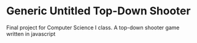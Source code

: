 # Generic Untitled Top-Down Shooter

Final project for Computer Science I class. A top-down shooter game written in javascript
